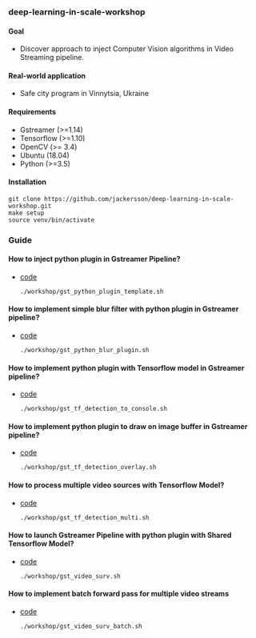 ### deep-learning-in-scale-workshop
#### Goal
- Discover approach to inject Computer Vision algorithms in Video Streaming pipeline. 

#### Real-world application
- Safe city program in Vinnytsia, Ukraine

#### Requirements
- Gstreamer (>=1.14)
- Tensorflow (>=1.10)
- OpenCV (>= 3.4)
- Ubuntu (18.04)
- Python (>=3.5)

#### Installation
    git clone https://github.com/jackersson/deep-learning-in-scale-workshop.git
    make setup
    source venv/bin/activate

### Guide
#### How to inject python plugin in Gstreamer Pipeline?       
- [code](https://github.com/jackersson/gst-python-plugins)

      ./workshop/gst_python_plugin_template.sh
      
#### How to implement simple blur filter with python plugin in Gstreamer pipeline?
- [code](https://github.com/jackersson/gst-python-plugins)

      ./workshop/gst_python_blur_plugin.sh
     
#### How to implement python plugin with Tensorflow model in Gstreamer pipeline?
- [code](https://github.com/jackersson/gst-plugins-tf)

      ./workshop/gst_tf_detection_to_console.sh
      
#### How to implement python plugin to draw on image buffer in Gstreamer pipeline?
- [code](https://github.com/jackersson/gst-plugins-tf)

      ./workshop/gst_tf_detection_overlay.sh
      
#### How to process multiple video sources with Tensorflow Model?
- [code](https://github.com/jackersson/gst-video-surveillance)

      ./workshop/gst_tf_detection_multi.sh
      
#### How to launch Gstreamer Pipeline with python plugin with Shared Tensorflow Model? 
- [code](https://github.com/jackersson/gst-video-surveillance)

      ./workshop/gst_video_surv.sh

#### How to implement batch forward pass for multiple video streams
- [code](https://github.com/jackersson/gst-video-surveillance)

      ./workshop/gst_video_surv_batch.sh



